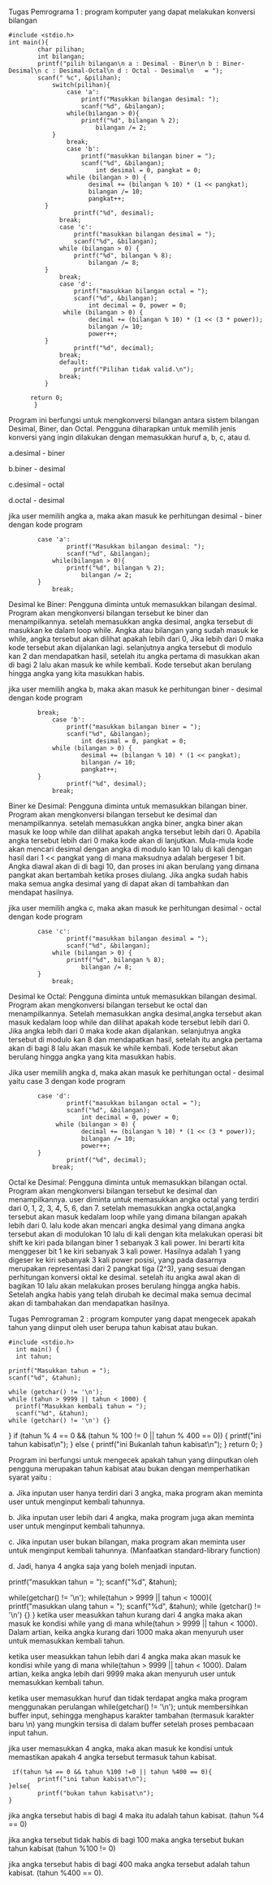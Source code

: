 Tugas Pemrograma 1 : program komputer yang dapat melakukan konversi bilangan

    #include <stdio.h>
    int main(){
            char pilihan;
            int bilangan;
            printf("pilih bilangan\n a : Desimal - Biner\n b : Biner-Desimal\n c : Desimal-Octal\n d : Octal - Desimal\n   = ");
            scanf(" %c", &pilihan);
                switch(pilihan){
                    case 'a':
                        printf("Masukkan bilangan desimal: ");
                        scanf("%d", &bilangan);
                    while(bilangan > 0){
                        printf("%d", bilangan % 2);
                            bilangan /= 2;
                }
                    break;
                    case 'b':
                        printf("masukkan bilangan biner = ");
                        scanf("%d", &bilangan);
                            int desimal = 0, pangkat = 0;
                    while (bilangan > 0) {
                          desimal += (bilangan % 10) * (1 << pangkat);
                          bilangan /= 10;
                          pangkat++;
              }
                      printf("%d", desimal);
                  break;
                  case 'c':
                      printf("masukkan bilangan desimal = ");
                      scanf("%d", &bilangan);
                  while (bilangan > 0) {
                      printf("%d", bilangan % 8);
                          bilangan /= 8;
              }
                  break;
                  case 'd':
                      printf("masukkan bilangan octal = ");
                      scanf("%d", &bilangan);
                          int decimal = 0, power = 0;
                   while (bilangan > 0) {
                          decimal += (bilangan % 10) * (1 << (3 * power));
                          bilangan /= 10;
                          power++;
              }
                      printf("%d", decimal);
                  break;
                  default:
                      printf("Pilihan tidak valid.\n");
                  break;
              }
  
          return 0;
           }
Program ini berfungsi untuk mengkonversi bilangan antara sistem bilangan Desimal, Biner, dan Octal. Pengguna diharapkan untuk memilih jenis konversi yang ingin dilakukan dengan memasukkan huruf a, b, c, atau d.

a.desimal - biner

b.biner - desimal

c.desimal - octal  

d.octal - desimal

jika user memilih angka a, maka akan masuk ke perhitungan desimal - biner dengan kode program

            case 'a':
                    printf("Masukkan bilangan desimal: ");
                    scanf("%d", &bilangan);
                while(bilangan > 0){
                    printf("%d", bilangan % 2);
                        bilangan /= 2;
            }
                break;

Desimal ke Biner: Pengguna diminta untuk memasukkan bilangan desimal. Program akan mengkonversi bilangan tersebut ke biner dan menampilkannya.
setelah memasukkan angka desimal, angka tersebut di masukkan ke dalam loop while. Angka atau bilangan yang sudah masuk ke while, angka tersebut akan dilihat apakah lebih dari 0, Jika lebih dari 0 maka kode tersebut akan dijalankan lagi. selanjutnya angka tersebut di modulo kan 2 dan mendapatkan hasil, setelah itu angka pertama di masukkan akan di bagi 2 lalu akan masuk ke while kembali. Kode tersebut akan berulang hingga angka yang kita masukkan habis.

jika user memilih angka b, maka akan masuk ke perhitungan biner - desimal dengan kode program

            break;
                case 'b':
                    printf("masukkan bilangan biner = ");
                    scanf("%d", &bilangan);
                        int desimal = 0, pangkat = 0;
                while (bilangan > 0) {
                        desimal += (bilangan % 10) * (1 << pangkat);
                        bilangan /= 10;
                        pangkat++;
            }
                    printf("%d", desimal);
                break;
Biner ke Desimal: Pengguna diminta untuk memasukkan bilangan biner. Program akan mengkonversi bilangan tersebut ke desimal dan menampilkannya.
setelah memasukkan angka biner, angka biner akan masuk ke loop while dan dilihat apakah angka tersebut lebih dari 0. Apabila angka tersebut lebih dari 0 maka kode akan di lanjutkan. Mula-mula kode akan mencari desimal dengan angka di modulo kan 10 lalu di kali dengan hasil dari 1 << pangkat yang di mana maksudnya adalah bergeser 1 bit. Angka diawal akan di di bagi 10, dan proses ini akan berulang yang dimana pangkat akan bertambah ketika proses diulang. Jika angka sudah habis maka semua angka desimal yang di dapat akan di tambahkan dan mendapat hasilnya.

jika user memilih angka c, maka akan masuk ke perhitungan desimal - octal dengan kode program

            case 'c':
                    printf("masukkan bilangan desimal = ");
                    scanf("%d", &bilangan);
                while (bilangan > 0) {
                    printf("%d", bilangan % 8);
                        bilangan /= 8;
            }
                break;
Desimal ke Octal: Pengguna diminta untuk memasukkan bilangan desimal. Program akan mengkonversi bilangan tersebut ke octal dan menampilkannya.
Setelah memasukkan angka desimal,angka tersebut akan masuk kedalam loop while dan dilihat apakah kode tersebut lebih dari 0. Jika angka lebih dari 0 maka kode akan dijalankan. selanjutnya angka tersebut di modulo kan 8 dan mendapatkan hasil, setelah itu angka pertama akan di bagi 8 lalu akan masuk ke while kembali. Kode tersebut akan berulang hingga angka yang kita masukkan habis.

Jika user memilih angka d, maka akan masuk ke perhitungan octal - desimal yaitu case 3 dengan kode program

            case 'd':
                    printf("masukkan bilangan octal = ");
                    scanf("%d", &bilangan);
                        int decimal = 0, power = 0;
                 while (bilangan > 0) {
                        decimal += (bilangan % 10) * (1 << (3 * power));
                        bilangan /= 10;
                        power++;
            }
                    printf("%d", decimal);
                break;

Octal ke Desimal: Pengguna diminta untuk memasukkan bilangan octal. Program akan mengkonversi bilangan tersebut ke desimal dan menampilkannya.
user diminta untuk memasukkan angka octal yang terdiri dari 0, 1, 2, 3, 4, 5, 6, dan 7. setelah memasukkan angka octal,angka tersebut akan masuk kedalam loop while yang dimana bilangan apakah lebih dari 0. lalu kode akan mencari angka desimal yang dimana angka tersebut akan di modulokan 10 lalu di kali dengan kita melakukan operasi bit shift ke kiri pada bilangan biner 1 sebanyak 3 kali power. Ini berarti kita menggeser bit 1 ke kiri sebanyak 3 kali power. Hasilnya adalah 1 yang digeser ke kiri sebanyak 3 kali power posisi, yang pada dasarnya merupakan representasi dari 2 pangkat tiga (2^3), yang sesuai dengan perhitungan konversi oktal ke desimal. setelah itu angka awal akan di bagikan 10 lalu akan melakukan proses berulang hingga angka habis. Setelah angka habis yang telah dirubah ke decimal maka semua decimal akan di tambahakan dan mendapatkan hasilnya.

Tugas Pemrograman 2 : program komputer yang dapat mengecek apakah tahun yang diinput oleh 
user berupa tahun kabisat atau bukan.

    #include <stdio.h>
      int main() {
      int tahun;

    printf("Masukkan tahun = ");
    scanf("%d", &tahun);

    while (getchar() != '\n');
    while (tahun > 9999 || tahun < 1000) {
      printf("Masukkan kembali tahun = ");
      scanf("%d", &tahun);
    while (getchar() != '\n') {}
  }
    if (tahun % 4 == 0 && (tahun % 100 != 0 || tahun % 400 == 0)) {
      printf("ini tahun kabisat\n");
  } else {
      printf("ini Bukanlah tahun kabisat\n");
  }
    return 0;
  }

Program ini berfungsi untuk mengecek apakah tahun yang diinputkan oleh pengguna merupakan tahun kabisat atau bukan dengan memperhatikan syarat yaitu :

a. Jika inputan user hanya terdiri dari 3 angka, maka program akan meminta user untuk menginput kembali tahunnya.

b. Jika inputan user lebih dari 4 angka, maka program juga akan meminta user untuk menginput kembali tahunnya.

c. Jika inputan user bukan bilangan, maka program akan meminta user untuk menginput kembali tahunnya. (Manfaatkan standard-library function)

d. Jadi, hanya 4 angka saja yang boleh menjadi inputan.

  printf("masukkan tahun = ");
  scanf("%d", &tahun);
  
  while(getchar() != '\n');
  while(tahun > 9999 || tahun  < 1000){
      printf("masukkan ulang tahun = ");
      scanf("%d", &tahun);
      while (getchar() != '\n') {} 
  }
ketika user measukkan tahun kurang dari 4 angka maka akan masuk ke kondisi while yang di mana while(tahun > 9999 || tahun < 1000). Dalam artian, keika angka kurang dari 1000 maka akan menyuruh user untuk memasukkan kembali tahun.

ketika user measukkan tahun lebih dari 4 angka maka akan masuk ke kondisi while yang di mana while(tahun > 9999 || tahun < 1000). Dalam artian, keika angka lebih dari 9999 maka akan menyuruh user untuk memasukkan kembali tahun.

ketika user memasukkan huruf dan tidak terdapat angka maka program menggunakan perulangan while(getchar() != '\n'); untuk membersihkan buffer input, sehingga menghapus karakter tambahan (termasuk karakter baru \n) yang mungkin tersisa di dalam buffer setelah proses pembacaan input tahun.

jika user memasukkan 4 angka, maka akan masuk ke kondisi untuk memastikan apakah 4 angka tersebut termasuk tahun kabisat.

     if(tahun %4 == 0 && tahun %100 !=0 || tahun %400 == 0){
            printf("ini tahun kabisat\n");
    }else{
            printf("bukan tahun kabisat\n");
    }
jika angka tersebut habis di bagi 4 maka itu adalah tahun kabisat. (tahun %4 == 0)

jika angka tersebut tidak habis di bagi 100 maka angka tersebut bukan tahun kabisat (tahun %100 != 0)

jika angka tersebut habis di bagi 400 maka angka tersebut adalah tahun kabisat. (tahun %400 == 0).
